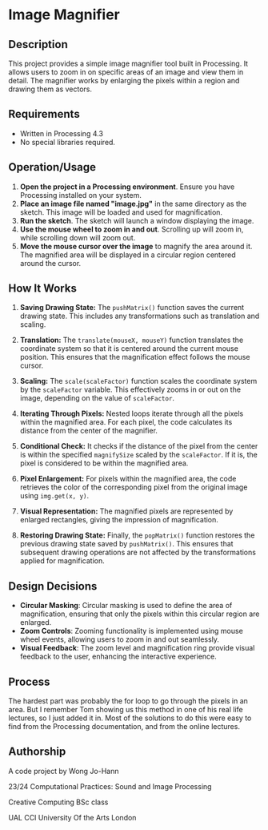 # Image Magnifier

## Description
This project provides a simple image magnifier tool built in Processing. It allows users to zoom in on specific areas of an image and view them in detail. The magnifier works by enlarging the pixels within a region and drawing them as vectors.

## Requirements
- Written in Processing 4.3
- No special libraries required.

## Operation/Usage
1. **Open the project in a Processing environment**. Ensure you have Processing installed on your system.
2. **Place an image file named "image.jpg"** in the same directory as the sketch. This image will be loaded and used for magnification.
4. **Run the sketch**. The sketch will launch a window displaying the image.
5. **Use the mouse wheel to zoom in and out**. Scrolling up will zoom in, while scrolling down will zoom out.
6. **Move the mouse cursor over the image** to magnify the area around it. The magnified area will be displayed in a circular region centered around the cursor.
   
## How It Works

1. **Saving Drawing State:** The `pushMatrix()` function saves the current drawing state. This includes any transformations such as translation and scaling.

2. **Translation:** The `translate(mouseX, mouseY)` function translates the coordinate system so that it is centered around the current mouse position. This ensures that the magnification effect follows the mouse cursor.

3. **Scaling:** The `scale(scaleFactor)` function scales the coordinate system by the `scaleFactor` variable. This effectively zooms in or out on the image, depending on the value of `scaleFactor`.

4. **Iterating Through Pixels:** Nested loops iterate through all the pixels within the magnified area. For each pixel, the code calculates its distance from the center of the magnifier.

5. **Conditional Check:** It checks if the distance of the pixel from the center is within the specified `magnifySize` scaled by the `scaleFactor`. If it is, the pixel is considered to be within the magnified area.

6. **Pixel Enlargement:** For pixels within the magnified area, the code retrieves the color of the corresponding pixel from the original image using `img.get(x, y)`.

7. **Visual Representation:** The magnified pixels are represented by enlarged rectangles, giving the impression of magnification.

8. **Restoring Drawing State:** Finally, the `popMatrix()` function restores the previous drawing state saved by `pushMatrix()`. This ensures that subsequent drawing operations are not affected by the transformations applied for magnification.
  
## Design Decisions

- **Circular Masking**: Circular masking is used to define the area of magnification, ensuring that only the pixels within this circular region are enlarged.
- **Zoom Controls**: Zooming functionality is implemented using mouse wheel events, allowing users to zoom in and out seamlessly.
- **Visual Feedback**: The zoom level and magnification ring provide visual feedback to the user, enhancing the interactive experience.

## Process
The hardest part was probably the for loop to go through the pixels in an area. But I remember Tom showing us this method in one of his real life lectures, so I just added it in. Most of the solutions to do this were easy to find from the Processing documentation, and from the online lectures.

## Authorship
A code project by Wong Jo-Hann

23/24 Computational Practices: Sound and Image Processing

Creative Computing BSc class

UAL CCI University Of the Arts London
